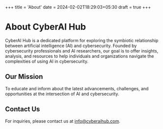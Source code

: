 +++
title = 'About'
date = 2024-02-02T18:29:03+05:30
draft = true
+++

# About CyberAI Hub

CyberAI Hub is a dedicated platform for exploring the symbiotic relationship between artificial intelligence (AI) and cybersecurity. Founded by cybersecurity professionals and AI researchers, our goal is to offer insights, analysis, and resources to help individuals and organizations navigate the complexities of using AI in cybersecurity.

## Our Mission

To educate and inform about the latest advancements, challenges, and opportunities at the intersection of AI and cybersecurity.

## Contact Us

For inquiries, please contact us at [info@cyberaihub.com](mailto:info@cyberaihub.com).
